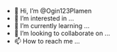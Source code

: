 - 👋 Hi, I’m @Ogin123Plamen
- 👀 I’m interested in ...
- 🌱 I’m currently learning ...
- 💞️ I’m looking to collaborate on ...
- 📫 How to reach me ...

<!---
Ogin123Plamen/Ogin123Plamen is a ✨ special ✨ repository because its `README.md` (this file) appears on your GitHub profile.
You can click the Preview link to take a look at your changes.
--->
